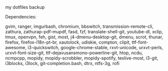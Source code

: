 my dotfiles backup

Dependencies:

gvim, ranger, imgurbash, chromium, bbswitch, transmission-remote-cli, zathura, zathurap-pdf-mupdf, fasd, fzf, translate-shell-git, youtube-dl, xclip, tmux, openvpn, feh, gist, most, j4-dmenu-desktop-git, dmenu, scrot, thunar, firefox, firefox-i18n-pt-br, xautolock, udiskie, compton, clipit, ttf-font-awesome, i3-quickswitch, google-chrome-stable, rxvt-unicode, urxvt-perls, urxvt-font-size-git, ttf-dejavusansmono-powerline-git, htop, ncdu, ncmpcpp, mopidy, mopidy-scrobbler, mopidy-spotify, texlive-most, i3-git, i3blocks, i3lock, git-completion.bash, dtrx, ntfs-3g, rofi
